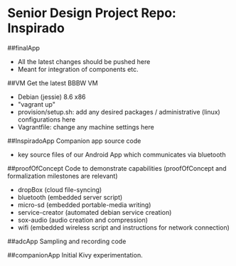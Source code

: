 # Senior Design Project Repo: Inspirado 

##finalApp
- All the latest changes should be pushed here
- Meant for integration of components etc.

##VM
Get the latest BBBW VM
- Debian (jessie) 8.6 x86
- "vagrant up"
- provision/setup.sh: add any desired packages / administrative (linux) configurations here
- Vagrantfile: change any machine settings here
 
##InspiradoApp
Companion app source code
- key source files of our Android App which communicates via bluetooth

##proofOfConcept
Code to demonstrate capabilities (proofOfConcept and formalization milestones are relevant)
- dropBox (cloud file-syncing)
- bluetooth (embedded server script)
- micro-sd (embedded portable-media writing)
- service-creator (automated debian service creation)
- sox-audio (audio creation and compression)
- wifi (embedded wireless script and instructions for network connection)

##adcApp
Sampling and recording code

##companionApp
Initial Kivy experimentation.
